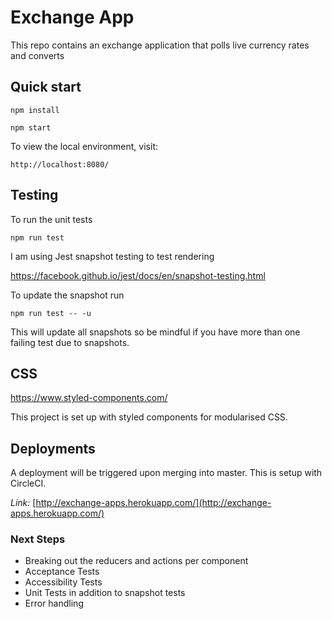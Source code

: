 # Exchange App

This repo contains an exchange application that polls live currency rates and converts

## Quick start

```
npm install
```
```
npm start
```

To view the local environment, visit: 
```
http://localhost:8080/
```

## Testing  

To run the unit tests
```
npm run test
```
I am using Jest snapshot testing to test rendering

https://facebook.github.io/jest/docs/en/snapshot-testing.html

To update the snapshot run
```
npm run test -- -u
```
This will update all snapshots so be mindful if you have more than one failing test due to snapshots.

## CSS
https://www.styled-components.com/

This project is set up with styled components for modularised CSS. 

## Deployments

A deployment will be triggered upon merging into master. This is setup with CircleCI.  

*Link:* [http://exchange-apps.herokuapp.com/](http://exchange-apps.herokuapp.com/)



### Next Steps
- Breaking out the reducers and actions per component
- Acceptance Tests
- Accessibility Tests
- Unit Tests in addition to snapshot tests
- Error handling
